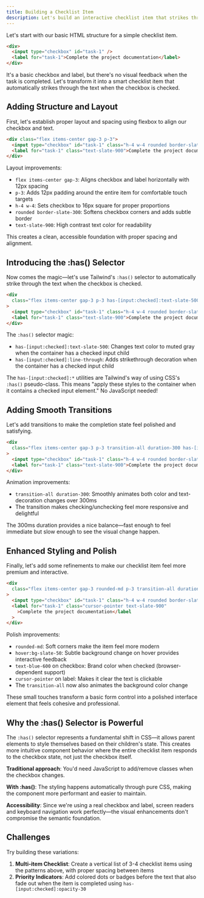 ```yaml
---
title: Building a Checklist Item
description: Let's build an interactive checklist item that strikes through when completed using Tailwind's :has() selector utilities.
---
```


Let's start with our basic HTML structure for a simple checklist item.

```html tailwind
<div>
  <input type="checkbox" id="task-1" />
  <label for="task-1">Complete the project documentation</label>
</div>
```

It's a basic checkbox and label, but there's no visual feedback when the task is completed. Let's transform it into a smart checklist item that automatically strikes through the text when the checkbox is checked.

## Adding Structure and Layout

First, let's establish proper layout and spacing using flexbox to align our checkbox and text.

```html tailwind
<div class="flex items-center gap-3 p-3">
  <input type="checkbox" id="task-1" class="h-4 w-4 rounded border-slate-300" />
  <label for="task-1" class="text-slate-900">Complete the project documentation</label>
</div>
```

Layout improvements:

- `flex items-center gap-3`: Aligns checkbox and label horizontally with 12px spacing
- `p-3`: Adds 12px padding around the entire item for comfortable touch targets
- `h-4 w-4`: Sets checkbox to 16px square for proper proportions
- `rounded border-slate-300`: Softens checkbox corners and adds subtle border
- `text-slate-900`: High contrast text color for readability

This creates a clean, accessible foundation with proper spacing and alignment.

## Introducing the :has() Selector

Now comes the magic—let's use Tailwind's `:has()` selector to automatically strike through the text when the checkbox is checked.

```html tailwind
<div
  class="flex items-center gap-3 p-3 has-[input:checked]:text-slate-500 has-[input:checked]:line-through"
>
  <input type="checkbox" id="task-1" class="h-4 w-4 rounded border-slate-300" />
  <label for="task-1" class="text-slate-900">Complete the project documentation</label>
</div>
```

The `:has()` selector magic:

- `has-[input:checked]:text-slate-500`: Changes text color to muted gray when the container has a checked input child
- `has-[input:checked]:line-through`: Adds strikethrough decoration when the container has a checked input child

The `has-[input:checked]:*` utilities are Tailwind's way of using CSS's `:has()` pseudo-class. This means "apply these styles to the container when it contains a checked input element." No JavaScript needed!

## Adding Smooth Transitions

Let's add transitions to make the completion state feel polished and satisfying.

```html tailwind
<div
  class="flex items-center gap-3 p-3 transition-all duration-300 has-[input:checked]:text-slate-500 has-[input:checked]:line-through"
>
  <input type="checkbox" id="task-1" class="h-4 w-4 rounded border-slate-300" />
  <label for="task-1" class="text-slate-900">Complete the project documentation</label>
</div>
```

Animation improvements:

- `transition-all duration-300`: Smoothly animates both color and text-decoration changes over 300ms
- The transition makes checking/unchecking feel more responsive and delightful

The 300ms duration provides a nice balance—fast enough to feel immediate but slow enough to see the visual change happen.

## Enhanced Styling and Polish

Finally, let's add some refinements to make our checklist item feel more premium and interactive.

```html tailwind
<div
  class="flex items-center gap-3 rounded-md p-3 transition-all duration-300 hover:bg-slate-50 has-[input:checked]:text-slate-500 has-[input:checked]:line-through"
>
  <input type="checkbox" id="task-1" class="h-4 w-4 rounded border-slate-300 text-blue-600" />
  <label for="task-1" class="cursor-pointer text-slate-900"
    >Complete the project documentation</label
  >
</div>
```

Polish improvements:

- `rounded-md`: Soft corners make the item feel more modern
- `hover:bg-slate-50`: Subtle background change on hover provides interactive feedback
- `text-blue-600` on checkbox: Brand color when checked (browser-dependent support)
- `cursor-pointer` on label: Makes it clear the text is clickable
- The `transition-all` now also animates the background color change

These small touches transform a basic form control into a polished interface element that feels cohesive and professional.

## Why the :has() Selector is Powerful

The `:has()` selector represents a fundamental shift in CSS—it allows parent elements to style themselves based on their children's state. This creates more intuitive component behavior where the entire checklist item responds to the checkbox state, not just the checkbox itself.

**Traditional approach**: You'd need JavaScript to add/remove classes when the checkbox changes.

**With :has()**: The styling happens automatically through pure CSS, making the component more performant and easier to maintain.

**Accessibility**: Since we're using a real checkbox and label, screen readers and keyboard navigation work perfectly—the visual enhancements don't compromise the semantic foundation.

## Challenges

Try building these variations:

1. **Multi-item Checklist**: Create a vertical list of 3-4 checklist items using the patterns above, with proper spacing between items
2. **Priority Indicators**: Add colored dots or badges before the text that also fade out when the item is completed using `has-[input:checked]:opacity-30`
